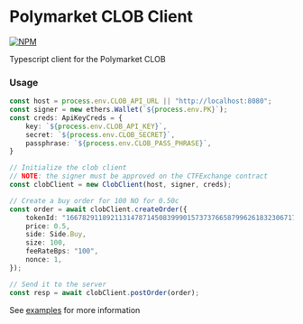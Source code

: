 # Polymarket CLOB Client

<a href='https://www.npmjs.com/package/@polymarket/clob-client'>
    <img src='https://img.shields.io/npm/v/@polymarket/clob-client.svg' alt='NPM'/>
</a>

Typescript client for the Polymarket CLOB

### Usage

```ts
const host = process.env.CLOB_API_URL || "http://localhost:8080";
const signer = new ethers.Wallet(`${process.env.PK}`);
const creds: ApiKeyCreds = {
    key: `${process.env.CLOB_API_KEY}`,
    secret: `${process.env.CLOB_SECRET}`,
    passphrase: `${process.env.CLOB_PASS_PHRASE}`,
}

// Initialize the clob client
// NOTE: the signer must be approved on the CTFExchange contract
const clobClient = new ClobClient(host, signer, creds);

// Create a buy order for 100 NO for 0.50c
const order = await clobClient.createOrder({
    tokenId: "16678291189211314787145083999015737376658799626183230671758641503291735614088",
    price: 0.5,
    side: Side.Buy,
    size: 100,
    feeRateBps: "100",
    nonce: 1,    
});

// Send it to the server
const resp = await clobClient.postOrder(order);
```

See [examples](examples/) for more information
